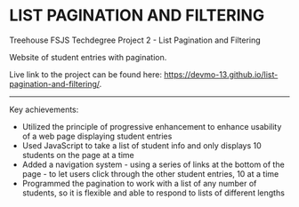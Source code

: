 # LIST PAGINATION AND FILTERING
 Treehouse FSJS Techdegree Project 2 - List Pagination and Filtering

Website of student entries with pagination.

Live link to the project can be found here: https://devmo-13.github.io/list-pagination-and-filtering/.

---

Key achievements:
- Utilized the principle of progressive enhancement to enhance usability of a web page displaying student entries
- Used JavaScript to take a list of student info and only displays 10 students on the page at a time
- Added a navigation system - using a series of links at the bottom of the page - to let users click through the other student entries, 10 at a time
- Programmed the pagination to work with a list of any number of students, so it is flexible and able to respond to lists of different lengths